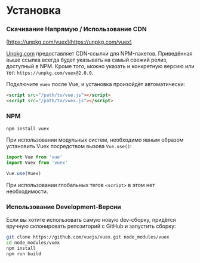 # Установка

### Скачивание Напрямую / Использование CDN

[https://unpkg.com/vuex](https://unpkg.com/vuex)

[Unpkg.com](https://unpkg.com) предоставляет CDN-ссылки для NPM-пакетов. Приведённая выше ссылка всегда будет указывать на самый свежий релиз, доступный в NPM. Кроме того, можно указать и конкретную версию или тег: `https://unpkg.com/vuex@2.0.0`.

Подключите `vuex` после Vue, и установка произойдёт автоматически:

``` html
<script src="/path/to/vue.js"></script>
<script src="/path/to/vuex.js"></script>
```

### NPM

``` bash
npm install vuex
```

При использовании модульных систем, необходимо явным образом установить Vuex посредством вызова `Vue.use()`:

``` js
import Vue from 'vue'
import Vuex from 'vuex'

Vue.use(Vuex)
```

При использовании глобальных тегов `<script>` в этом нет необходимости.

### Использование Development-Версии

Если вы хотите использовать самую новую dev-сборку, придётся вручную склонировать репозиторий с GitHub и запустить сборку:

``` bash
git clone https://github.com/vuejs/vuex.git node_modules/vuex
cd node_modules/vuex
npm install
npm run build
```
